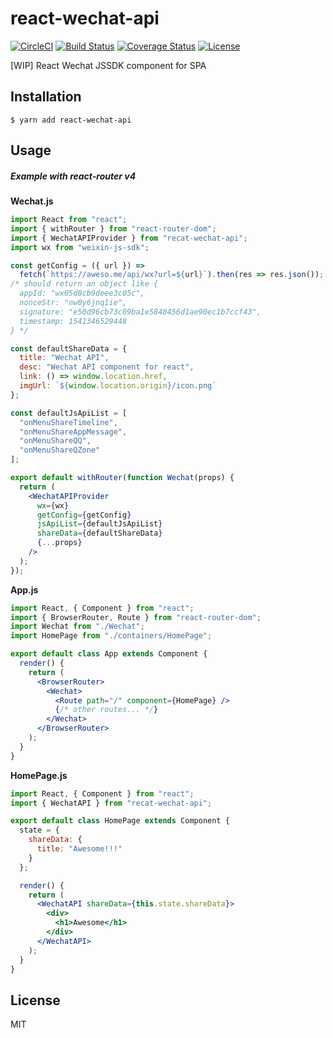 # react-wechat-api

[![CircleCI](https://circleci.com/gh/Cap32/react-wechat-api.svg?style=shield)](https://circleci.com/gh/Cap32/react-wechat-api)
[![Build Status](https://travis-ci.org/Cap32/react-wechat-api.svg?branch=master)](https://travis-ci.org/Cap32/react-wechat-api)
[![Coverage Status](https://coveralls.io/repos/github/Cap32/react-wechat-api/badge.svg?branch=master)](https://coveralls.io/github/Cap32/react-wechat-api?branch=master)
[![License](https://img.shields.io/badge/license-MIT_License-brightgreen.svg?style=flat)](https://github.com/Cap32/react-wechat-api/blob/master/LICENSE.md)

[WIP] React Wechat JSSDK component for SPA

## Installation

```config
$ yarn add react-wechat-api
```

## Usage

##### Example with react-router v4

**Wechat.js**

```jsx
import React from "react";
import { withRouter } from "react-router-dom";
import { WechatAPIProvider } from "recat-wechat-api";
import wx from "weixin-js-sdk";

const getConfig = ({ url }) =>
  fetch(`https://aweso.me/api/wx?url=${url}`).then(res => res.json());
/* should return an object like {
  appId: "wx05d8cb9deee3c05c",
  nonceStr: "nw0y6jnq1ie",
  signature: "e50d96cb73c09ba1e5848456d1ae90ec1b7ccf43",
  timestamp: 1541346529448
} */

const defaultShareData = {
  title: "Wechat API",
  desc: "Wechat API component for react",
  link: () => window.location.href,
  imgUrl: `${window.location.origin}/icon.png`
};

const defaultJsApiList = [
  "onMenuShareTimeline",
  "onMenuShareAppMessage",
  "onMenuShareQQ",
  "onMenuShareQZone"
];

export default withRouter(function Wechat(props) {
  return (
    <WechatAPIProvider
      wx={wx}
      getConfig={getConfig}
      jsApiList={defaultJsApiList}
      shareData={defaultShareData}
      {...props}
    />
  );
});
```

**App.js**

```jsx
import React, { Component } from "react";
import { BrowserRouter, Route } from "react-router-dom";
import Wechat from "./Wechat";
import HomePage from "./containers/HomePage";

export default class App extends Component {
  render() {
    return (
      <BrowserRouter>
        <Wechat>
          <Route path="/" component={HomePage} />
          {/* other routes... */}
        </Wechat>
      </BrowserRouter>
    );
  }
}
```

**HomePage.js**

```jsx
import React, { Component } from "react";
import { WechatAPI } from "recat-wechat-api";

export default class HomePage extends Component {
  state = {
    shareData: {
      title: "Awesome!!!"
    }
  };

  render() {
    return (
      <WechatAPI shareData={this.state.shareData}>
        <div>
          <h1>Awesome</h1>
        </div>
      </WechatAPI>
    );
  }
}
```

## License

MIT
